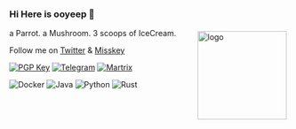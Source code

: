 ### Hi Here is ooyeep 👋

<img src="https://github-readme-stats.vercel.app/api?username=ooyeep&show_icons=true&bg_color=30,e96443,904e95&title_color=fff&text_color=fff" alt="logo" height="160" align="right" style="margin: 5px; margin-bottom: 20px;" />

a Parrot.
a Mushroom. 
3 scoops of IceCream.

Follow me on [Twitter](https://twitter.com/ooyeep) & [Misskey](https://nya.one/ooyeep)

[![PGP Key](https://img.shields.io/badge/-PGPkey-0093DD?logo=GNU%20Privacy%20Guard&labelColor=0093DD&logoColor=fff)](https://github.com/ooyeep.gpg)
[![Telegram](https://img.shields.io/badge/-Telegram-2CA5E0?logo=Telegram&labelColor=2CA5E0&logoColor=fff)](https://t.me/ooyeep)
[![Martrix](https://img.shields.io/badge/matrix-000000?style=flat-square&logo=Matrix&logoColor=white)](https://matrix.to/#/@ooyeep:nya.one)

![Docker](https://img.shields.io/badge/Docker-2496ED?style=flat-square&logo=docker&logoColor=ffffff)
![Java](https://img.shields.io/badge/-Java-007396?style=flat-square&logo=java&logoColor=ffffff)
![Python](https://img.shields.io/badge/-Python-3776AB?style=flat-square&logo=python&logoColor=ffffff)
![Rust](https://img.shields.io/badge/Rust-000000?style=flat-square&logo=rust&logoColor=white)


